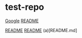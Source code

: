 # test-repo
<a href="https://google.com">Google</a>
<a href="/README.md">README</a>

[README](README.md)
[README](/README.md)
(a)[README.md]
